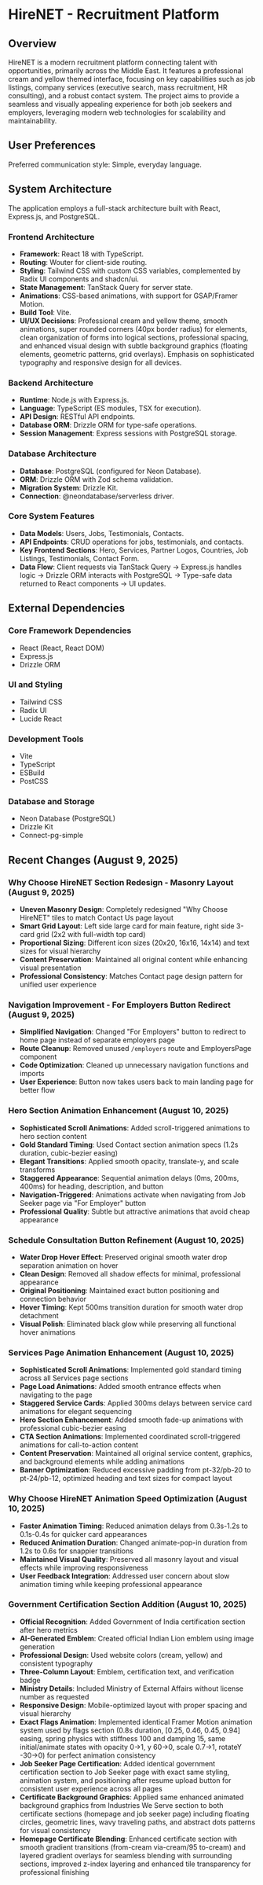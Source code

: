 # HireNET - Recruitment Platform

## Overview
HireNET is a modern recruitment platform connecting talent with opportunities, primarily across the Middle East. It features a professional cream and yellow themed interface, focusing on key capabilities such as job listings, company services (executive search, mass recruitment, HR consulting), and a robust contact system. The project aims to provide a seamless and visually appealing experience for both job seekers and employers, leveraging modern web technologies for scalability and maintainability.

## User Preferences
Preferred communication style: Simple, everyday language.

## System Architecture
The application employs a full-stack architecture built with React, Express.js, and PostgreSQL.

### Frontend Architecture
- **Framework**: React 18 with TypeScript.
- **Routing**: Wouter for client-side routing.
- **Styling**: Tailwind CSS with custom CSS variables, complemented by Radix UI components and shadcn/ui.
- **State Management**: TanStack Query for server state.
- **Animations**: CSS-based animations, with support for GSAP/Framer Motion.
- **Build Tool**: Vite.
- **UI/UX Decisions**: Professional cream and yellow theme, smooth animations, super rounded corners (40px border radius) for elements, clean organization of forms into logical sections, professional spacing, and enhanced visual design with subtle background graphics (floating elements, geometric patterns, grid overlays). Emphasis on sophisticated typography and responsive design for all devices.

### Backend Architecture
- **Runtime**: Node.js with Express.js.
- **Language**: TypeScript (ES modules, TSX for execution).
- **API Design**: RESTful API endpoints.
- **Database ORM**: Drizzle ORM for type-safe operations.
- **Session Management**: Express sessions with PostgreSQL storage.

### Database Architecture
- **Database**: PostgreSQL (configured for Neon Database).
- **ORM**: Drizzle ORM with Zod schema validation.
- **Migration System**: Drizzle Kit.
- **Connection**: @neondatabase/serverless driver.

### Core System Features
- **Data Models**: Users, Jobs, Testimonials, Contacts.
- **API Endpoints**: CRUD operations for jobs, testimonials, and contacts.
- **Key Frontend Sections**: Hero, Services, Partner Logos, Countries, Job Listings, Testimonials, Contact Form.
- **Data Flow**: Client requests via TanStack Query -> Express.js handles logic -> Drizzle ORM interacts with PostgreSQL -> Type-safe data returned to React components -> UI updates.

## External Dependencies

### Core Framework Dependencies
- React (React, React DOM)
- Express.js
- Drizzle ORM

### UI and Styling
- Tailwind CSS
- Radix UI
- Lucide React

### Development Tools
- Vite
- TypeScript
- ESBuild
- PostCSS

### Database and Storage
- Neon Database (PostgreSQL)
- Drizzle Kit
- Connect-pg-simple

## Recent Changes (August 9, 2025)

### Why Choose HireNET Section Redesign - Masonry Layout (August 9, 2025)
- **Uneven Masonry Design**: Completely redesigned "Why Choose HireNET" tiles to match Contact Us page layout
- **Smart Grid Layout**: Left side large card for main feature, right side 3-card grid (2x2 with full-width top card)
- **Proportional Sizing**: Different icon sizes (20x20, 16x16, 14x14) and text sizes for visual hierarchy
- **Content Preservation**: Maintained all original content while enhancing visual presentation
- **Professional Consistency**: Matches Contact page design pattern for unified user experience

### Navigation Improvement - For Employers Button Redirect (August 9, 2025)
- **Simplified Navigation**: Changed "For Employers" button to redirect to home page instead of separate employers page
- **Route Cleanup**: Removed unused `/employers` route and EmployersPage component
- **Code Optimization**: Cleaned up unnecessary navigation functions and imports
- **User Experience**: Button now takes users back to main landing page for better flow

### Hero Section Animation Enhancement (August 10, 2025)
- **Sophisticated Scroll Animations**: Added scroll-triggered animations to hero section content
- **Gold Standard Timing**: Used Contact section animation specs (1.2s duration, cubic-bezier easing)
- **Elegant Transitions**: Applied smooth opacity, translate-y, and scale transforms
- **Staggered Appearance**: Sequential animation delays (0ms, 200ms, 400ms) for heading, description, and button
- **Navigation-Triggered**: Animations activate when navigating from Job Seeker page via "For Employer" button
- **Professional Quality**: Subtle but attractive animations that avoid cheap appearance

### Schedule Consultation Button Refinement (August 10, 2025)
- **Water Drop Hover Effect**: Preserved original smooth water drop separation animation on hover
- **Clean Design**: Removed all shadow effects for minimal, professional appearance
- **Original Positioning**: Maintained exact button positioning and connection behavior
- **Hover Timing**: Kept 500ms transition duration for smooth water drop detachment
- **Visual Polish**: Eliminated black glow while preserving all functional hover animations

### Services Page Animation Enhancement (August 10, 2025)
- **Sophisticated Scroll Animations**: Implemented gold standard timing across all Services page sections
- **Page Load Animations**: Added smooth entrance effects when navigating to the page
- **Staggered Service Cards**: Applied 300ms delays between service card animations for elegant sequencing
- **Hero Section Enhancement**: Added smooth fade-up animations with professional cubic-bezier easing
- **CTA Section Animations**: Implemented coordinated scroll-triggered animations for call-to-action content
- **Content Preservation**: Maintained all original service content, graphics, and background elements while adding animations
- **Banner Optimization**: Reduced excessive padding from pt-32/pb-20 to pt-24/pb-12, optimized heading and text sizes for compact layout

### Why Choose HireNET Animation Speed Optimization (August 10, 2025)
- **Faster Animation Timing**: Reduced animation delays from 0.3s-1.2s to 0.1s-0.4s for quicker card appearances
- **Reduced Animation Duration**: Changed animate-pop-in duration from 1.2s to 0.6s for snappier transitions
- **Maintained Visual Quality**: Preserved all masonry layout and visual effects while improving responsiveness
- **User Feedback Integration**: Addressed user concern about slow animation timing while keeping professional appearance

### Government Certification Section Addition (August 10, 2025)
- **Official Recognition**: Added Government of India certification section after hero metrics
- **AI-Generated Emblem**: Created official Indian Lion emblem using image generation
- **Professional Design**: Used website colors (cream, yellow) and consistent typography
- **Three-Column Layout**: Emblem, certification text, and verification badge
- **Ministry Details**: Included Ministry of External Affairs without license number as requested
- **Responsive Design**: Mobile-optimized layout with proper spacing and visual hierarchy
- **Exact Flags Animation**: Implemented identical Framer Motion animation system used by flags section (0.8s duration, [0.25, 0.46, 0.45, 0.94] easing, spring physics with stiffness 100 and damping 15, same initial/animate states with opacity 0→1, y 60→0, scale 0.7→1, rotateY -30→0) for perfect animation consistency
- **Job Seeker Page Certification**: Added identical government certification section to Job Seeker page with exact same styling, animation system, and positioning after resume upload button for consistent user experience across all pages
- **Certificate Background Graphics**: Applied same enhanced animated background graphics from Industries We Serve section to both certificate sections (homepage and job seeker page) including floating circles, geometric lines, wavy traveling paths, and abstract dots patterns for visual consistency
- **Homepage Certificate Blending**: Enhanced certificate section with smooth gradient transitions (from-cream via-cream/95 to-cream) and layered gradient overlays for seamless blending with surrounding sections, improved z-index layering and enhanced tile transparency for professional finishing